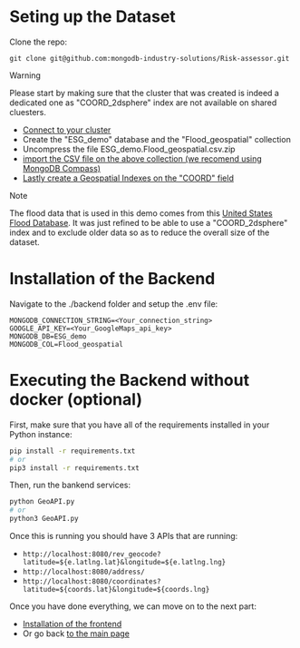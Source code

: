 # Seting up the Dataset

Clone the repo:
```
git clone git@github.com:mongodb-industry-solutions/Risk-assessor.git
```

> [!Warning]
> Please start by making sure that the cluster that was created is indeed a dedicated one as "COORD_2dsphere" index are not available on shared cluesters.

- [Connect to your cluster](https://www.mongodb.com/docs/atlas/connect-to-database-deployment/)
- Create the "ESG_demo" database and the "Flood_geospatial" collection
- Uncompress the file ESG_demo.Flood_geospatial.csv.zip
- [import the CSV file on the above collection (we recomend using MongoDB Compass)](https://www.mongodb.com/docs/compass/current/import-export/)
- [Lastly create a Geospatial Indexes on the "COORD" field](https://www.mongodb.com/docs/languages/python/pymongo-driver/current/indexes/geospatial-index/)

> [!Note]
> The flood data that is used in this demo comes from this [United States Flood Database](https://zenodo.org/records/7545697). It was just refined to be able to use a "COORD_2dsphere" index and to exclude older data so as to reduce the overall size of the dataset.

# Installation of the Backend

Navigate to the ./backend folder and setup the .env file:
```
MONGODB_CONNECTION_STRING=<Your_connection_string>
GOOGLE_API_KEY=<Your_GoogleMaps_api_key>
MONGODB_DB=ESG_demo
MONGODB_COL=Flood_geospatial 
```

# Executing the Backend without docker (optional)

First, make sure that you have all of the requirements installed in your Python instance:

```bash
pip install -r requirements.txt
# or
pip3 install -r requirements.txt
```

Then, run the bankend services:

```bash
python GeoAPI.py
# or
python3 GeoAPI.py
```

Once this is running you should have 3 APIs that are running:
- `http://localhost:8080/rev_geocode?latitude=${e.latlng.lat}&longitude=${e.latlng.lng}`
- `http://localhost:8080/address/`
- `http://localhost:8080/coordinates?latitude=${coords.lat}&longitude=${coords.lng}`

Once you have done everything, we can move on to the next part:
- [Installation of the frontend](../frontend/)
- Or go back [to the main page](../)